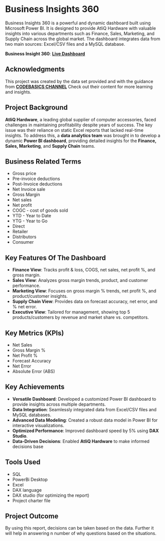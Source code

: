 # **Business Insights 360**

Business Insights 360 is a powerful and dynamic dashboard built using Microsoft Power BI. It is designed to provide AtliQ Hardware with valuable insights into various departments such as Finance, Sales, Marketing, and Supply Chain across the global market. The dashboard integrates data from two main sources: Excel/CSV files and a MySQL database.

**Business Insight 360**: [**Live Dashboard**](http://surl.li/yzbmzr)

## Acknowledgments

This project was created by the data set provided and with the guidance from [**CODEBASICS CHANNEL**](http://surl.li/nqzscw) Check out their content for more learning and insights.


## **Project Background**

**AtliQ Hardware**, a leading global supplier of computer accessories, faced challenges in maintaining profitability despite years of success. The key issue was their reliance on static Excel reports that lacked real-time insights. To address this, a **data analytics team** was brought in to develop a dynamic **Power BI dashboard**, providing detailed insights for the **Finance, Sales, Marketing**, and **Supply Chain** teams.

## **Business Related Terms**

- Gross price
- Pre-invoice deductions
- Post-Invoice deductions
- Net Invoice sale
- Gross Margin
- Net sales
- Net profit
- COGC - cost of goods sold
- YTD - Year to Date
- YTG - Year to Go
- Direct
- Retailer
- Distributors
- Consumer

## **Key Features Of The Dashboard**

- **Finance View**: Tracks profit & loss, COGS, net sales, net profit %, and gross margin.
- **Sales View**: Analyzes gross margin trends, product, and customer performance.
- **Marketing View**: Focuses on gross margin % trends, net profit %, and product/customer insights.
- **Supply Chain View**: Provides data on forecast accuracy, net error, and % net error.
- **Executive View**: Tailored for management, showing top 5 products/customers by revenue and market share vs. competitors.

## **Key Metrics (KPIs)**

- Net Sales  
- Gross Margin %  
- Net Profit %  
- Forecast Accuracy  
- Net Error  
- Absolute Error (ABS)

## **Key Achievements**

- **Versatile Dashboard**: Developed a customized Power BI dashboard to provide insights across multiple departments.
- **Data Integration**: Seamlessly integrated data from Excel/CSV files and MySQL databases.
- **Advanced Data Modeling**: Created a robust data model in Power BI for interactive visualizations.
- **Optimized Performance**: Improved dashboard speed by 5% using **DAX Studio**.
- **Data-Driven Decisions**: Enabled **AtliQ Hardware** to make informed decisions base

## **Tools Used**

- SQL
- PowerBi Desktop
- Excel
- DAX language
- DAX studio (for optimizing the report)
- Project charter file

## **Project Outcome**

By using this report, decisions can be taken based on the data. Further it will help in answering n number of why questions based on the situations.
